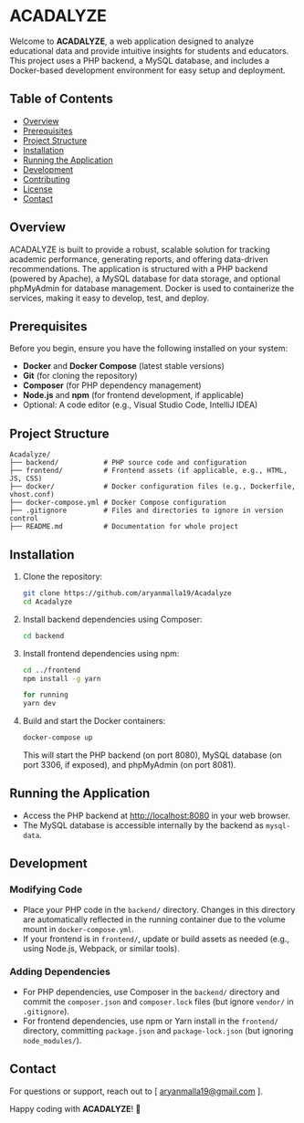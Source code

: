 # ACADALYZE

Welcome to **ACADALYZE**, a web application designed to analyze educational data and provide intuitive insights for students and educators. This project uses a PHP backend, a MySQL database, and includes a Docker-based development environment for easy setup and deployment.

## Table of Contents

- [Overview](#overview)
- [Prerequisites](#prerequisites)
- [Project Structure](#project-structure)
- [Installation](#installation)
- [Running the Application](#running-the-application)
- [Development](#development)
- [Contributing](#contributing)
- [License](#license)
- [Contact](#contact)

## Overview

ACADALYZE is built to provide a robust, scalable solution for tracking academic performance, generating reports, and offering data-driven recommendations. The application is structured with a PHP backend (powered by Apache), a MySQL database for data storage, and optional phpMyAdmin for database management. Docker is used to containerize the services, making it easy to develop, test, and deploy.

## Prerequisites

Before you begin, ensure you have the following installed on your system:

- **Docker** and **Docker Compose** (latest stable versions)
- **Git** (for cloning the repository)
- **Composer** (for PHP dependency management)
- **Node.js** and **npm** (for frontend development, if applicable)
- Optional: A code editor (e.g., Visual Studio Code, IntelliJ IDEA)

## Project Structure

```
Acadalyze/
├── backend/           # PHP source code and configuration
├── frontend/          # Frontend assets (if applicable, e.g., HTML, JS, CSS)
├── docker/            # Docker configuration files (e.g., Dockerfile, vhost.conf)
├── docker-compose.yml # Docker Compose configuration
├── .gitignore         # Files and directories to ignore in version control
├── README.md          # Documentation for whole project
```

## Installation

1. Clone the repository:

   ```bash
   git clone https://github.com/aryanmalla19/Acadalyze
   cd Acadalyze
   ```

2. Install backend dependencies using Composer:

   ```bash
   cd backend
   ```

3. Install frontend dependencies using npm:

   ```bash
   cd ../frontend
   npm install -g yarn

   for running
   yarn dev
   ```

4. Build and start the Docker containers:
   ```bash
   docker-compose up
   ```
   This will start the PHP backend (on port 8080), MySQL database (on port 3306, if exposed), and phpMyAdmin (on port 8081).

## Running the Application

- Access the PHP backend at [http://localhost:8080](http://localhost:8080) in your web browser.
- The MySQL database is accessible internally by the backend as `mysql-data`.

## Development

### Modifying Code

- Place your PHP code in the `backend/` directory. Changes in this directory are automatically reflected in the running container due to the volume mount in `docker-compose.yml`.
- If your frontend is in `frontend/`, update or build assets as needed (e.g., using Node.js, Webpack, or similar tools).

### Adding Dependencies

- For PHP dependencies, use Composer in the `backend/` directory and commit the `composer.json` and `composer.lock` files (but ignore `vendor/` in `.gitignore`).
- For frontend dependencies, use npm or Yarn install in the `frontend/` directory, committing `package.json` and `package-lock.json` (but ignoring `node_modules/`).

## Contact

For questions or support, reach out to [ aryanmalla19@gmail.com ].

Happy coding with **ACADALYZE**! 🚀
